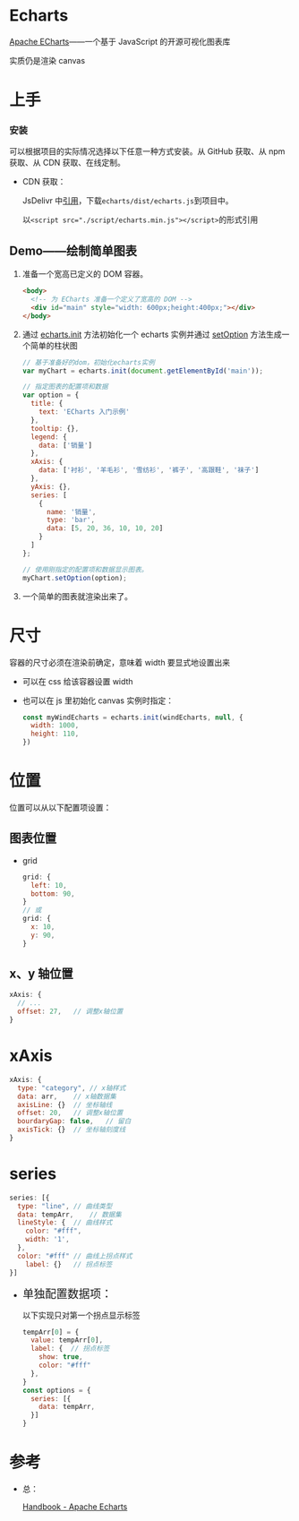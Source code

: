 # Echarts

[Apache ECharts](https://echarts.apache.org/zh/index.html)——一个基于 JavaScript 的开源可视化图表库

实质仍是渲染 canvas



# 上手

### 安装

可以根据项目的实际情况选择以下任意一种方式安装。从 GitHub 获取、从 npm 获取、从 CDN 获取、在线定制。

+ CDN 获取：

    JsDelivr 中[引用](https://www.jsdelivr.com/package/npm/echarts)，下载`echarts/dist/echarts.js`到项目中。

    以`<script src="./script/echarts.min.js"></script>`的形式引用

## Demo——绘制简单图表

1. 准备一个宽高已定义的 DOM 容器。

    ```html
    <body>
      <!-- 为 ECharts 准备一个定义了宽高的 DOM -->
      <div id="main" style="width: 600px;height:400px;"></div>
    </body>
    ```

2. 通过 [echarts.init](https://echarts.apache.org//api.html#echarts.init) 方法初始化一个 echarts 实例并通过 [setOption](https://echarts.apache.org//api.html#echartsInstance.setOption) 方法生成一个简单的柱状图

    ```js
    // 基于准备好的dom，初始化echarts实例
    var myChart = echarts.init(document.getElementById('main'));
    
    // 指定图表的配置项和数据
    var option = {
      title: {
        text: 'ECharts 入门示例'
      },
      tooltip: {},
      legend: {
        data: ['销量']
      },
      xAxis: {
        data: ['衬衫', '羊毛衫', '雪纺衫', '裤子', '高跟鞋', '袜子']
      },
      yAxis: {},
      series: [
        {
          name: '销量',
          type: 'bar',
          data: [5, 20, 36, 10, 10, 20]
        }
      ]
    };
    
    // 使用刚指定的配置项和数据显示图表。
    myChart.setOption(option);
    ```

3. 一个简单的图表就渲染出来了。

 

# 尺寸

容器的尺寸必须在渲染前确定，意味着 width 要显式地设置出来

+ 可以在 css 给该容器设置 width

+ 也可以在 js 里初始化 canvas 实例时指定：

    ```js
    const myWindEcharts = echarts.init(windEcharts, null, {
      width: 1000,
      height: 110,
    })
    ```

    

# 位置

位置可以从以下配置项设置：

## 图表位置

+ grid

    ```js
    grid: {
      left: 10,
      bottom: 90,
    }
    // 或
    grid: {
      x: 10,
      y: 90,
    }
    ```

    

## x、y 轴位置

```js
xAxis: {
  // ...
  offset: 27,	// 调整x轴位置
}
```



# xAxis

```js
xAxis: {
  type: "category",	// x轴样式
  data: arr,	// x轴数据集
  axisLine: {}	// 坐标轴线
  offset: 20,	// 调整x轴位置
  bourdaryGap: false,	// 留白
  axisTick: {}	// 坐标轴刻度线
}
```



# series

```js
series: [{
  type: "line",	// 曲线类型
  data: tempArr,	// 数据集
  lineStyle: {	// 曲线样式
    color: "#fff",
    width: '1',
  },
  color: "#fff"	// 曲线上拐点样式
 	label: {}	// 拐点标签
}]
```

+ <span style="font-size:20px">单独配置数据项：</span>

    以下实现只对第一个拐点显示标签

    ```js
    tempArr[0] = {
      value: tempArr[0],
      label: {	// 拐点标签
        show: true,
        color: "#fff"
      },
    }
    const options = {
      series: [{
        data: tempArr,
      }]
    }
    ```

    



# 参考

+ 总：

    [Handbook - Apache Echarts](https://echarts.apache.org/handbook/zh/get-started/)

